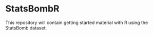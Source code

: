 # StatsBombR
This repository will contain getting started material with R using the StatsBomb dataset. 
